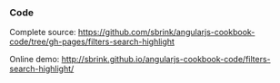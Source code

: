 ### Code

Complete source:
<https://github.com/sbrink/angularjs-cookbook-code/tree/gh-pages/filters-search-highlight>

Online demo:
<http://sbrink.github.io/angularjs-cookbook-code/filters-search-highlight/>
